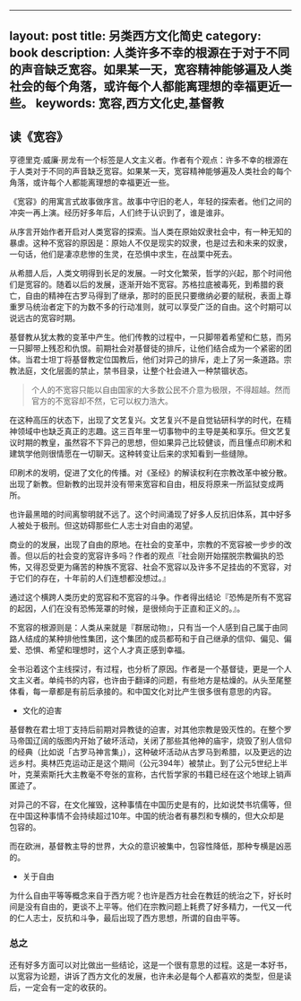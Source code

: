 
---
layout: post
title: 另类西方文化简史
category: book
description: 人类许多不幸的根源在于对于不同的声音缺乏宽容。如果某一天，宽容精神能够遍及人类社会的每个角落，或许每个人都能离理想的幸福更近一些。
keywords: 宽容,西方文化史,基督教
---

## 读《宽容》

亨德里克·威廉·房龙有一个标签是人文主义者。作者有个观点：许多不幸的根源在于人类对于不同的声音缺乏宽容。如果某一天，宽容精神能够遍及人类社会的每个角落，或许每个人都能离理想的幸福更近一些。

《宽容》的用寓言式故事做序言。故事中守旧的老人，年轻的探索者。他们之间的冲突一再上演。经历好多年后，人们终于认识到了，谁是谁非。

从序言开始作者开启对人类宽容的探索。当人类在原始奴隶社会中，有一种无知的暴虐。这种不宽容的原因是：原始人不仅是现实的奴隶，也是过去和未来的奴隶，一句话，他们是凄凉悲惨的生灵，在恐惧中求生，在战栗中死去。

从希腊人后，人类文明得到长足的发展。一时文化繁荣，哲学的兴起，那个时间他们是宽容的。随着以后的发展，逐渐开始不宽容。苏格拉底被毒死，到希腊的衰亡，自由的精神在古罗马得到了继承，那时的臣民只要缴纳必要的赋税，表面上尊重罗马统治者定下的为数不多的行动准则，就可以享受广泛的自由。这个时期可以说远古的宽容时期。

基督教从犹太教的变革中产生。他们传教的过程中，一只脚带着希望和仁慈，而另一只脚带上残忍和仇恨。前期社会对基督徒的排斥，让他们结合成为一个紧密的团体。当君士坦丁将基督教定位国教后，他们对异己的排斥，走上了另一条道路。宗教法庭，文化层面的禁止，禁书目录，让整个社会进入一种禁锢状态。

> 个人的不宽容只能以自由国家的大多数公民不介意为极限，不得超越。然而官方的不宽容却不然，它可以权力浩大。

在这种高压的状态下，出现了文艺复兴。文艺复兴不是自觉钻研科学的时代，在精神领域中也缺乏真正的志趣。这三百年里一切事物中的主导是美和享乐。但文艺复议时期的教皇，虽然容不下异己的思想，但如果异己比较健谈，而且懂点印刷术和建筑学他则很情愿在一切聊天。这种转变让后来的求知看到一些缝隙。

印刷术的发明，促进了文化的传播。对《圣经》的解读权利在宗教改革中被分散。出现了新教。但新教的出现并没有带来宽容和自由，相反将原来一所监狱变成两所。

也许最黑暗的时间离黎明就不远了。这个时间涌现了好多人反抗旧体系，其中好多人被处于极刑。但这妨碍那些仁人志士对自由的渴望。

商业的的发展，出现了自由的原地。在社会的变革中，宗教的不宽容被一步步的改善。但以后的社会变的宽容许多吗？作者的观点『社会刚开始摆脱宗教偏执的恐怖，又得忍受更为痛苦的种族不宽容、社会不宽容以及许多不足挂齿的不宽容，对于它们的存在，十年前的人们连想都没想过。』

通过这个横跨人类历史的宽容和不宽容的斗争。作者得出结论『恐怖是所有不宽容的起因，人们在没有恐怖笼罩的时候，是很倾向于正直和正义的。』。

不宽容的根源则是：人类从来就是『群居动物』，只有当一个人感到自己属于由同路人结成的某种排他性集团，这个集团的成员都苟和于自己继承的信仰、偏见、偏爱、恐惧、希望和理想时，这个人才真正感到幸福。

全书沿着这个主线探讨，有过程，也分析了原因。作者是一个基督徒，更是一个人文主义者。单纯书的内容，也许由于翻译的问题，有些地方是枯燥的。从头至尾整体看，每一章都是有前后承接的。和中国文化对比产生很多很有意思的内容。

+ 文化的迫害

基督教在君士坦丁支持后前期对异教徒的迫害，对其他宗教是毁灭性的。在整个罗马帝国辽阔的版图内开始了破坏活动，关闭了那些其他神的庙宇，烧毁了别人信仰的经典（比如说「古罗马神言集」），这种破坏活动从古罗马到希腊，以及更远的边远乡村。奥林匹克运动正是这个期间（公元394年）被禁止。到了公元5世纪上半叶，克莱索斯托大主教毫不夸张的宣称，古代哲学家的书籍已经在这个地球上销声匿迹了。

对异己的不容，在文化摧毁，这种事情在中国历史是有的，比如说焚书坑儒等，但在中国这种事情不会持续超过10年。中国的统治者有暴烈和专横的，但大众却是包容的。

而在欧洲，基督教主导的世界，大众的意识被集中，包容性降低，那种专横是凶恶的。

+ 关于自由

为什么自由平等等概念来自于西方呢？也许是西方社会在教廷的统治之下，好长时间是没有自由的，更谈不上平等。他们在宗教问题上耗费了好多精力，一代又一代的仁人志士，反抗和斗争，最后出现了西方思想，所谓的自由平等。

### 总之

还有好多方面可以对比做出一些结论，这是一个很有意思的过程。这是一本好书，以宽容为论题，讲诉了西方文化的发展，也许未必是每个人都喜欢的类型，但是读后，一定会有一定的收获的。
